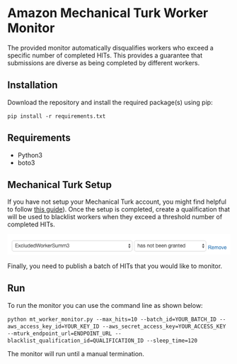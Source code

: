 # Amazon Mechanical Turk Worker Monitor

The provided monitor automatically disqualifies workers who exceed a specific number of completed HITs.
This provides a guarantee that submissions are diverse as being completed by different workers.

## Installation

Download the repository and install the required package(s) using pip:

```
pip install -r requirements.txt
```


## Requirements
* Python3
* boto3


## Mechanical Turk Setup

If you have not setup your Mechanical Turk account, you might find helpful to follow [this guide](https://docs.aws.amazon.com/AWSMechTurk/latest/AWSMechanicalTurkGettingStartedGuide/SetUp.html)).
Once the setup is completed, create a qualification that will be used to blacklist workers when they exceed a threshold number of completed HITs.

![Disqualification qualification in a MT account](img/qual.png "Disqualification qualification")

Finally, you need to publish a batch of HITs that you would like to monitor.


## Run

To run the monitor you can use the command line as shown below:

```
python mt_worker_monitor.py --max_hits=10 --batch_id=YOUR_BATCH_ID --aws_access_key_id=YOUR_KEY_ID --aws_secret_access_key=YOUR_ACCESS_KEY --mturk_endpoint_url=ENDPOINT_URL --blacklist_qualification_id=QUALIFICATION_ID --sleep_time=120
```

The monitor will run until a manual termination.